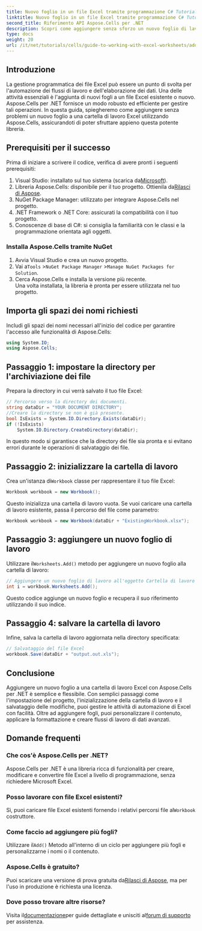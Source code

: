 ```yaml
---
title: Nuovo foglio in un file Excel tramite programmazione C# Tutorial
linktitle: Nuovo foglio in un file Excel tramite programmazione C# Tutorial
second_title: Riferimento API Aspose.Cells per .NET
description: Scopri come aggiungere senza sforzo un nuovo foglio di lavoro a un file Excel usando Aspose.Cells per .NET. Questa guida completa fornisce un approccio passo dopo passo, esempi di codice e suggerimenti utili.
type: docs
weight: 20
url: /it/net/tutorials/cells/guide-to-working-with-excel-worksheets/add-new-sheet-to-excel-file-csharp-tutorial/
---
```

## Introduzione

La gestione programmatica dei file Excel può essere un punto di svolta per l'automazione dei flussi di lavoro e dell'elaborazione dei dati. Una delle attività essenziali è l'aggiunta di nuovi fogli a un file Excel esistente o nuovo. Aspose.Cells per .NET fornisce un modo robusto ed efficiente per gestire tali operazioni. In questa guida, spiegheremo come aggiungere senza problemi un nuovo foglio a una cartella di lavoro Excel utilizzando Aspose.Cells, assicurandoti di poter sfruttare appieno questa potente libreria.

## Prerequisiti per il successo

Prima di iniziare a scrivere il codice, verifica di avere pronti i seguenti prerequisiti:

1.  Visual Studio: installato sul tuo sistema (scarica da[Microsoft](https://visualstudio.microsoft.com/)).
2.  Libreria Aspose.Cells: disponibile per il tuo progetto. Ottienila da[Rilasci di Aspose](https://releases.aspose.com/cells/net/).
3. NuGet Package Manager: utilizzato per integrare Aspose.Cells nel progetto.
4. .NET Framework o .NET Core: assicurati la compatibilità con il tuo progetto.
5. Conoscenze di base di C#: si consiglia la familiarità con le classi e la programmazione orientata agli oggetti.

### Installa Aspose.Cells tramite NuGet

1. Avvia Visual Studio e crea un nuovo progetto.
2.  Vai a`Tools` >`NuGet Package Manager` >`Manage NuGet Packages for Solution`.
3. Cerca Aspose.Cells e installa la versione più recente.  
   Una volta installata, la libreria è pronta per essere utilizzata nel tuo progetto.


## Importa gli spazi dei nomi richiesti

Includi gli spazi dei nomi necessari all'inizio del codice per garantire l'accesso alle funzionalità di Aspose.Cells:

```csharp
using System.IO;
using Aspose.Cells;
```

## Passaggio 1: impostare la directory per l'archiviazione dei file

Prepara la directory in cui verrà salvato il tuo file Excel:

```csharp
// Percorso verso la directory dei documenti.
string dataDir = "YOUR DOCUMENT DIRECTORY";
//Creare la directory se non è già presente.
bool IsExists = System.IO.Directory.Exists(dataDir);
if (!IsExists)
    System.IO.Directory.CreateDirectory(dataDir);
```

In questo modo si garantisce che la directory dei file sia pronta e si evitano errori durante le operazioni di salvataggio dei file.


## Passaggio 2: inizializzare la cartella di lavoro

 Crea un'istanza di`Workbook` classe per rappresentare il tuo file Excel:

```csharp
Workbook workbook = new Workbook();
```

Questo inizializza una cartella di lavoro vuota. Se vuoi caricare una cartella di lavoro esistente, passa il percorso del file come parametro:

```csharp
Workbook workbook = new Workbook(dataDir + "ExistingWorkbook.xlsx");
```


## Passaggio 3: aggiungere un nuovo foglio di lavoro

 Utilizzare il`Worksheets.Add()` metodo per aggiungere un nuovo foglio alla cartella di lavoro:

```csharp
// Aggiungere un nuovo foglio di lavoro all'oggetto Cartella di lavoro
int i = workbook.Worksheets.Add();
```

Questo codice aggiunge un nuovo foglio e recupera il suo riferimento utilizzando il suo indice.


## Passaggio 4: salvare la cartella di lavoro

Infine, salva la cartella di lavoro aggiornata nella directory specificata:

```csharp
// Salvataggio del file Excel
workbook.Save(dataDir + "output.out.xls");
```

## Conclusione

Aggiungere un nuovo foglio a una cartella di lavoro Excel con Aspose.Cells per .NET è semplice e flessibile. Con semplici passaggi come l'impostazione del progetto, l'inizializzazione della cartella di lavoro e il salvataggio delle modifiche, puoi gestire le attività di automazione di Excel con facilità. Oltre ad aggiungere fogli, puoi personalizzare il contenuto, applicare la formattazione e creare flussi di lavoro di dati avanzati.

## Domande frequenti

### Che cos'è Aspose.Cells per .NET?

Aspose.Cells per .NET è una libreria ricca di funzionalità per creare, modificare e convertire file Excel a livello di programmazione, senza richiedere Microsoft Excel.

### Posso lavorare con file Excel esistenti?

 Sì, puoi caricare file Excel esistenti fornendo i relativi percorsi file al`Workbook` costruttore.

### Come faccio ad aggiungere più fogli?

 Utilizzare il`Add()` Metodo all'interno di un ciclo per aggiungere più fogli e personalizzarne i nomi o il contenuto.

### Aspose.Cells è gratuito?

 Puoi scaricare una versione di prova gratuita da[Rilasci di Aspose](https://releases.aspose.com/), ma per l'uso in produzione è richiesta una licenza.

### Dove posso trovare altre risorse?

 Visita il[documentazione](https://reference.aspose.com/cells/net/)per guide dettagliate e unisciti al[forum di supporto](https://forum.aspose.com/c/cells/9) per assistenza.